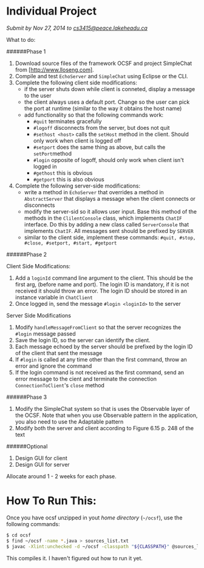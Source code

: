 Individual Project
==================

*Submit by Nov 27, 2014 to cs3415@peace.lakeheadu.ca*

What to do:

######Phase 1

1. Download source files of the framework OCSF and project SimpleChat from [http://www.lloseng.com].
2. Compile and test `EchoServer` and `SimpleChat` using Eclipse or the CLI.
3. Complete the following client side modifications:
    - if the server shuts down while client is conneted, display a message to the user
    - the client always uses a default port. Change so the user can pick the port at runtime (similar to the way it obtains the host name)
    - add functionality so that the following commands work:
        - `#quit` terminates gracefully
        - `#logoff` disconnects from the server, but does not quit
        - `#sethost <host>` calls the `setHost` method in the client. Should only work when client is logged off
        - `#setport` <port> does the same thing as above, but calls the `setPort`method
        - `#login` opposite of logoff, should only work when client isn't logged in
        - `#gethost` this is obvious
        - `#getport` this is also obvious
4. Complete the following server-side modifications:
    - write a method in `EchoServer` that overrides a method in `AbstractServer` that displays a message when the client connects or disconnects
    - modify the server-sid so it allows user input. Base this method of the methods in the `ClilentConsole` class, which implements `ChatIF` interface. Do this by adding a new class called `ServerConsole` that implements `ChatIF`. All messages sent should be prefixed by `SERVER`
    - similar to the client side, implement these commands: `#quit, #stop, #close, #setport, #start, #getport`

######Phase 2

Client Side Modifications:

1. Add a `loginId` command line argument to the client. This should be the first arg, (before name and port). The login ID is mandatory, if it is not received it should throw an error. The login ID should be stored in an instance variable in `ChatClient`
2. Once logged in, send the message `#login <loginId>` to the server

Server Side Modifications

1. Modify `handleMessageFromClient` so that the server recognizes the `#login` message passed
2. Save the login ID, so the server can identify the client.
3. Each message echoed by the server should be prefixed by the login ID of the client that sent the message
4. If `#login` is called at any time other than the first command, throw an error and ignore the command
5. If the login command is not received as the first command, send an error message to the cient and terminate the connection `ConnectionToClient`'s `close` method

######Phase 3

1. Modify the SimpleChat system so that is uses the Observable layer of the OCSF. Note that when you use Observable pattern in the application, you also need to use the Adaptable pattern
2. Modify both the server and client according to Figure 6.15 p. 248 of the text

######Optional

1. Design GUI for client
2. Design GUI for server

Allocate around 1 - 2 weeks for each phase.

How To Run This:
================

Once you have ocsf unzipped in yout *home directory* (`~/ocsf`), use the following commands:

```bash
$ cd ocsf
$ find ~/ocsf -name *.java > sources_list.txt
$ javac -Xlint:unchecked -d ~/ocsf -classpath "${CLASSPATH}" @sources_list.txt
```

This compiles it. I haven't figured out how to run it yet.
